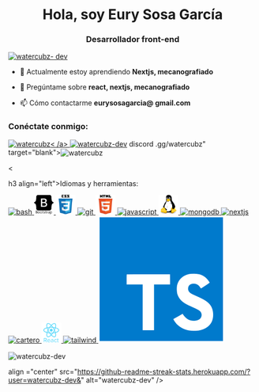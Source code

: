 <h1 align="center">Hola, soy Eury Sosa García</h1>
<h3 align="center">Desarrollador front-end</h3>

<p align="left"> <a href=" https://github.com/ryo-ma/github-profile-trofeo"><img src="https://github-profile-trofeo.vercel.app/?username=watercubz-dev" alt="watercubz- dev" /></a> </p>

- 🌱 Actualmente estoy aprendiendo **Nextjs, mecanografiado**

- 💬 Pregúntame sobre **react, nextjs, mecanografiado**

- 📫 Cómo contactarme **eurysosagarcia@ gmail.com**

<h3 align="left">Conéctate conmigo:</h3>
<p align="left">
<a href="https://twitter.com/watercubz" target="blank"> <img align="centro" src="https://raw.githubusercontent.com/rahuldkjain/github-profile-readme-generator/master/src/images/icons/Social/twitter.svg" alt="watercubz" height="30" width="40" />< /a>
<a href="https://instagram.com/watercubz-dev" target="blank"><img align="center " src="https://raw.githubusercontent.com/rahuldkjain/github-profile-readme-generator/master/src/images/icons/Social/instagram.svg" alt="watercubz-dev" height="30" width="40" /></a>
discord .gg/watercubz" target="blank"><img align="center" src="https://raw.githubusercontent.com/rahuldkjain/github-profile-readme-generator/master/src/images/icons/Social /discord.svg" alt="watercubz" height="30" width="40" /></a> </p>
<

h3 align="left">Idiomas y herramientas:</h3>
<p align="left"> <a href="https://www.gnu.org/software/bash/" target="_blank" rel="noreferrer"> <img src="https://www. vectorlogo.zone/logos/gnu_bash/gnu_bash-icon.svg" alt="bash" width="40" height="40"/> </a> <a href="https://getbootstrap.com" target= "_blank" rel="noreferrer"> <img src="https://raw.githubusercontent.com/devicons/devicon/master/icons/bootstrap/bootstrap-plain-wordmark.svg" alt="bootstrap" width=" 40" height="40"/> </a> <a href="https://www.w3schools.com/css/" target="_blank" rel="noreferrer"> <img src="https://raw.githubusercontent.com/devicons/devicon/master/icons/css3/css3-original-wordmark.svg" alt="css3" width="40" height="40"/> </a> <a href ="https://git-scm.com/" target="_blank" rel="noreferrer"> <img src="https://www.vectorlogo.zone/logos/git-scm/git-scm-icon .svg" alt="git" ancho="40" altura="40"/> </a> <a href="https://www.w3.org/html/" target="_blank" rel=" noreferrer"> <img src="https://raw.githubusercontent.com/devicons/devicon/master/icons/html5/html5-original-wordmark.svg" alt="html5" width="40" height="40 "/> </a> <a href="https://developer.mozilla.org/en-US/docs/Web/JavaScript" target="_blank" rel="noreferrer"> <img src="https://raw.githubusercontent.com/ devicons/devicon/master/icons/javascript/javascript-original.svg" alt="javascript" width="40" height="40"/> </a> <a href="https://www.linux. org/" target="_blank" rel="noreferrer"> <img src="https://raw.githubusercontent.com/devicons/devicon/master/icons/linux/linux-original.svg" alt="linux" width="40" height="40"/> </a> <a href="https://www.mongodb.com/" target="_blank" rel="noreferrer"> <img src="https: //crudo.githubusercontent.com/devicons/devicon/master/icons/mongodb/mongodb-original-wordmark.svg" alt="mongodb" width="40" height="40"/> </a> <a href="https: //nextjs.org/" target="_blank" rel="noreferrer"> <img src="https://cdn.worldvectorlogo.com/logos/nextjs-2.svg" alt="nextjs" width="40 " height="40"/> </a> <a href="https://postman.com" target="_blank" rel="noreferrer"> <img src="https://www.vectorlogo.zone /logos/getpostman/getpostman-icon.svg" alt="cartero" width="40" height="40"/> </a> <a href="https://reactjs.org/"target="_blank" rel="noreferrer"> <img src="https://raw.githubusercontent.com/devicons/devicon/master/icons/react/react-original-wordmark.svg" alt="react" ancho ="40" height="40"/> </a> <a href="https://tailwindcss.com/" target="_blank" rel="noreferrer"> <img src="https://www .vectorlogo.zone/logos/tailwindcss/tailwindcss-icon.svg" alt="tailwind" width="40" height="40"/> </a> <a href="https://www.typescriptlang.org /" target="_blank" rel="noreferrer"> <img src="https://raw.githubusercontent.com/devicons/devicon/master/icons/typescript/typescript-original.svg"alt="mecanografiado" ancho="40" altura="40"/> </a> </p>

<p><img align="center" src="https ://github-readme-stats.vercel.app/api/top-langs?username=watercubz-dev&show_icons=true&locale=en&layout=compact" alt="watercubz-dev" /></p> <p><img

align ="center" src="https://github-readme-streak-stats.herokuapp.com/?user=watercubz-dev&" alt="watercubz-dev" /></p>

